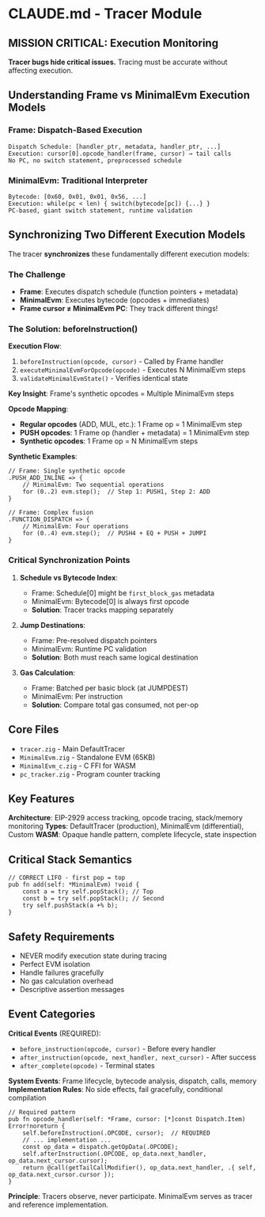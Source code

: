 # CLAUDE.md - Tracer Module

## MISSION CRITICAL: Execution Monitoring
**Tracer bugs hide critical issues.** Tracing must be accurate without affecting execution.

## Understanding Frame vs MinimalEvm Execution Models

### Frame: Dispatch-Based Execution
```
Dispatch Schedule: [handler_ptr, metadata, handler_ptr, ...]
Execution: cursor[0].opcode_handler(frame, cursor) → tail calls
No PC, no switch statement, preprocessed schedule
```

### MinimalEvm: Traditional Interpreter
```
Bytecode: [0x60, 0x01, 0x01, 0x56, ...]
Execution: while(pc < len) { switch(bytecode[pc]) {...} }
PC-based, giant switch statement, runtime validation
```

## Synchronizing Two Different Execution Models

The tracer **synchronizes** these fundamentally different execution models:

### The Challenge
- **Frame**: Executes dispatch schedule (function pointers + metadata)
- **MinimalEvm**: Executes bytecode (opcodes + immediates)
- **Frame cursor ≠ MinimalEvm PC**: They track different things!

### The Solution: beforeInstruction()

**Execution Flow**:
1. `beforeInstruction(opcode, cursor)` - Called by Frame handler
2. `executeMinimalEvmForOpcode(opcode)` - Executes N MinimalEvm steps
3. `validateMinimalEvmState()` - Verifies identical state

**Key Insight**: Frame's synthetic opcodes = Multiple MinimalEvm steps

**Opcode Mapping**:
- **Regular opcodes** (ADD, MUL, etc.): 1 Frame op = 1 MinimalEvm step
- **PUSH opcodes**: 1 Frame op (handler + metadata) = 1 MinimalEvm step
- **Synthetic opcodes**: 1 Frame op = N MinimalEvm steps

**Synthetic Examples**:
```zig
// Frame: Single synthetic opcode
.PUSH_ADD_INLINE => {
    // MinimalEvm: Two sequential operations
    for (0..2) evm.step();  // Step 1: PUSH1, Step 2: ADD
}

// Frame: Complex fusion
.FUNCTION_DISPATCH => {
    // MinimalEvm: Four operations
    for (0..4) evm.step();  // PUSH4 + EQ + PUSH + JUMPI
}
```

### Critical Synchronization Points

1. **Schedule vs Bytecode Index**:
   - Frame: Schedule[0] might be `first_block_gas` metadata
   - MinimalEvm: Bytecode[0] is always first opcode
   - **Solution**: Tracer tracks mapping separately

2. **Jump Destinations**:
   - Frame: Pre-resolved dispatch pointers
   - MinimalEvm: Runtime PC validation
   - **Solution**: Both must reach same logical destination

3. **Gas Calculation**:
   - Frame: Batched per basic block (at JUMPDEST)
   - MinimalEvm: Per instruction
   - **Solution**: Compare total gas consumed, not per-op

## Core Files
- `tracer.zig` - Main DefaultTracer
- `MinimalEvm.zig` - Standalone EVM (65KB)
- `MinimalEvm_c.zig` - C FFI for WASM
- `pc_tracker.zig` - Program counter tracking

## Key Features

**Architecture**: EIP-2929 access tracking, opcode tracing, stack/memory monitoring
**Types**: DefaultTracer (production), MinimalEvm (differential), Custom
**WASM**: Opaque handle pattern, complete lifecycle, state inspection

## Critical Stack Semantics
```zig
// CORRECT LIFO - first pop = top
pub fn add(self: *MinimalEvm) !void {
    const a = try self.popStack(); // Top
    const b = try self.popStack(); // Second
    try self.pushStack(a +% b);
}
```

## Safety Requirements
- NEVER modify execution state during tracing
- Perfect EVM isolation
- Handle failures gracefully
- No gas calculation overhead
- Descriptive assertion messages

## Event Categories

**Critical Events** (REQUIRED):
- `before_instruction(opcode, cursor)` - Before every handler
- `after_instruction(opcode, next_handler, next_cursor)` - After success
- `after_complete(opcode)` - Terminal states

**System Events**: Frame lifecycle, bytecode analysis, dispatch, calls, memory
**Implementation Rules**: No side effects, fail gracefully, conditional compilation

```zig
// Required pattern
pub fn opcode_handler(self: *Frame, cursor: [*]const Dispatch.Item) Error!noreturn {
    self.beforeInstruction(.OPCODE, cursor);  // REQUIRED
    // ... implementation ...
    const op_data = dispatch.getOpData(.OPCODE);
    self.afterInstruction(.OPCODE, op_data.next_handler, op_data.next_cursor.cursor);
    return @call(getTailCallModifier(), op_data.next_handler, .{ self, op_data.next_cursor.cursor });
}
```

**Principle**: Tracers observe, never participate. MinimalEvm serves as tracer and reference implementation.